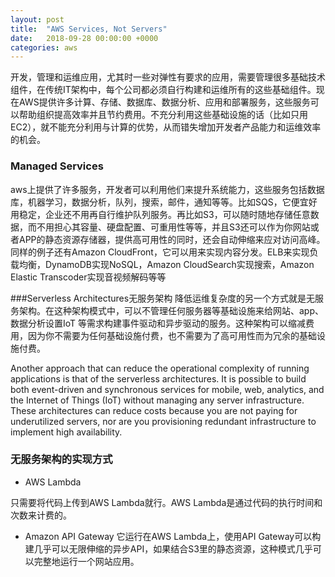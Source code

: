 ```yaml
---
layout: post
title:  "AWS Services, Not Servers"
date:   2018-09-28 00:00:00 +0000
categories: aws
---
```


开发，管理和运维应用，尤其时一些对弹性有要求的应用，需要管理很多基础技术组件，在传统IT架构中，每个公司都必须自行构建和运维所有的这些基础组件。现在AWS提供许多计算、存储、数据库、数据分析、应用和部署服务，这些服务可以帮助组织提高效率并且节约费用。不充分利用这些基础设施的话（比如只用EC2），就不能充分利用与计算的优势，从而错失增加开发者产品能力和运维效率的机会。


### Managed Services
aws上提供了许多服务，开发者可以利用他们来提升系统能力，这些服务包括数据库，机器学习，数据分析，队列，搜索，邮件，通知等等。比如SQS，它便宜好用稳定，企业还不用再自行维护队列服务。再比如S3，可以随时随地存储任意数据，而不用担心其容量、硬盘配置、可重用性等等，并且S3还可以作为你网站或者APP的静态资源存储器，提供高可用性的同时，还会自动伸缩来应对访问高峰。同样的例子还有Amazon CloudFront，它可以用来实现内容分发。ELB来实现负载均衡，DynamoDB实现NoSQL，Amazon CloudSearch实现搜索，Amazon Elastic Transcoder实现音视频解码等等


###Serverless Architectures无服务架构
降低运维复杂度的另一个方式就是无服务架构。在这种架构模式中，可以不管理任何服务器等基础设施来给网站、app、数据分析设置IoT
等需求构建事件驱动和异步驱动的服务。这种架构可以缩减费用，因为你不需要为任何基础设施付费，也不需要为了高可用性而为冗余的基础设施付费。


Another approach that can reduce the operational complexity of running applications is that of the serverless architectures. It is possible to build both event-driven and synchronous services for mobile, web, analytics, and the Internet of Things (IoT) without managing any server infrastructure. These architectures can reduce costs because you are not paying for underutilized servers, nor are you provisioning redundant infrastructure to implement high availability.

### 无服务架构的实现方式

- AWS Lambda

只需要将代码上传到AWS Lambda就行。AWS Lambda是通过代码的执行时间和次数来计费的。

- Amazon API Gateway
它运行在AWS Lambda上，使用API Gateway可以构建几乎可以无限伸缩的异步API，如果结合S3里的静态资源，这种模式几乎可以完整地运行一个网站应用。
